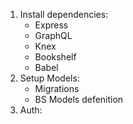 1.  Install dependencies:
    * Express
    * GraphQL
    * Knex
    * Bookshelf
    * Babel
2.  Setup Models:
    * Migrations
    * BS Models defenition
3.  Auth:
